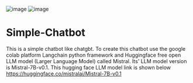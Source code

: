 ![image](https://github.com/user-attachments/assets/5d0910f7-e0f4-42cf-9abe-3672f0b1c5ab) ![image](https://github.com/user-attachments/assets/41b1ff55-7697-456e-a262-2e14481ad469)

# Simple-Chatbot
This is a simple chatbot like chatgbt. To create this chatbot use the google colab platform  Langchain python framework and  Huggingface  free open LLM model (Larger Language Model) called Mistral. Its' LLM model version is Mistral-7B-v0.1. This hugging face LLM model link is shown below
https://huggingface.co/mistralai/Mistral-7B-v0.1

